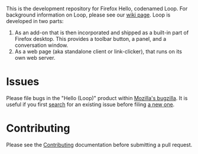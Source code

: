 This is the development repository for Firefox Hello, codenamed Loop. For
background information on Loop, please see our
[wiki page](https://wiki.mozilla.org/Loop). Loop is developed in two parts:

1. As an add-on that is then incorporated and shipped as a built-in part of
Firefox desktop. This provides a toolbar button, a panel, and a conversation
window.
2. As a web page (aka standalone client or link-clicker), that runs on its own
web server.

Issues
======

Please file bugs in the "Hello (Loop)" product within
[Mozilla's bugzilla](https://bugzilla.mozilla.org). It is useful if you first
[search](https://bugzilla.mozilla.org/query.cgi?query_format=advanced&product=Hello%20%28Loop%29&resolution=---)
for an existing issue before filing [a new one](https://bugzilla.mozilla.org/enter_bug.cgi?form_name=enter_bug&product=Hello%20%28Loop%29).

Contributing
============

Please see the [Contributing](CONTRIBUTING.md) documentation before
submitting a pull request.
